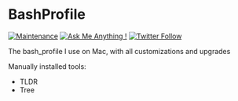 # BashProfile

[![Maintenance](https://img.shields.io/badge/Maintained%3F-yes-brightgreen.svg)](https://github.com/matthiaszarzecki/BashProfile/graphs/commit-activity) [![Ask Me Anything !](https://img.shields.io/badge/Ask%20me-anything-1abc9c.svg)](http://www.matthiaszarzecki.com) [![Twitter Follow](https://img.shields.io/twitter/follow/matthias_code.svg?style=social&label=Follow)](https://twitter.com/matthias_code)

The bash_profile I use on Mac, with all customizations and upgrades

Manually installed tools:
- TLDR
- Tree
